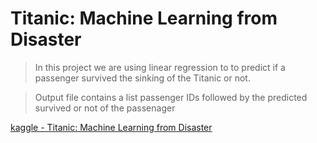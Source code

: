 # Titanic: Machine Learning from Disaster

> In this project we are using linear regression to to predict if a passenger survived the sinking of the Titanic or not.

> Output file contains a list passenger IDs followed by the predicted survived or not of the passenager

[kaggle - Titanic: Machine Learning from Disaster](https://www.kaggle.com/c/titanic)
